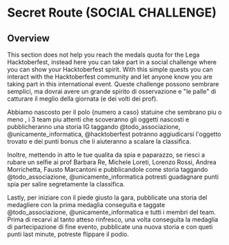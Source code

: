 # Secret Route (SOCIAL CHALLENGE)

## Overview
This section does not help you reach the medals quota for the Lega Hacktoberfest, instead here you can take part in a social challenge where you can show your Hacktoberfest spirit. 
With this simple quests you can interact with the Hacktoberfest community and let anyone know you are taking part in this international event.
Queste challenge possono sembrare semplici, ma dovrai avere un grande spirito di osservazione e "le palle" di catturare il meglio della giornata (e dei volti dei prof).

Abbiamo nascosto per il polo {numero a caso} statuine che sembrano piu o meno <img>, i 3 team piu attenti che scoveranno gli oggetti nascosti e pubblicheranno una storia IG taggando @todo_associazione, @unicamente_informatica, @hacktoberfest potranno aggiudicarsi l'oggetto trovato e dei punti bonus che li aiuteranno a scalare la classifica.

Inoltre, mettendo in atto le tue qualita da spia e paparazzo, se riesci a rubare un selfie ai prof Barbara Re, Michele Loreti, Lorenzo Rossi, Andrea Morrichetta, Fausto Marcantoni e pubblicandole come storia taggando @todo_associazione, @unicamente_informatica potresti guadagnare punti spia per salire segretamente la classifica.

Lastly, per iniziare con il piede giusto la gara, pubblicate una storia del medagliere con la prima medaglia conseguita e taggate @todo_associazione, @unicamente_informatica e tutti i membri del team.
Prima di recarvi al tanto atteso rinfresco, una volta conseguita la medaglia di partecipazione di fine evento, pubblicate una nuova storia e con queti punti last minute, potreste flippare il podio.
